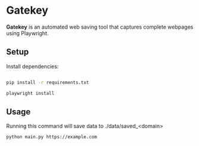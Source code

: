 # Gatekey

**Gatekey** is an automated web saving tool that captures complete webpages using Playwright.

## Setup

Install dependencies:

```bash

pip install -r requirements.txt

playwright install
```

## Usage

Running this command will save data to ./data/saved_\<domain\>
```bash
python main.py https://example.com
```



